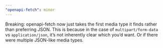 ```yaml
---
"openapi-fetch": minor
---
```


Breaking: openapi-fetch now just takes the first media type it finds rather than preferring JSON. This is because in the case of `multipart/form-data` vs `application/json`, it’s not inherently clear which you’d want. Or if there were multiple JSON-like media types.
